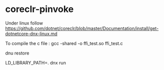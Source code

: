 # coreclr-pinvoke

Under linux follow https://github.com/dotnet/coreclr/blob/master/Documentation/install/get-dotnetcore-dnx-linux.md

To compile the c file : gcc -shared -o ffi_test.so ffi_test.c

dnu restore

LD_LIBRARY_PATH=.  dnx run
